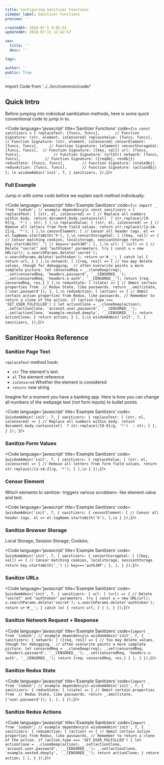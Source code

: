```yaml
---
title: Configuring Sanitizer Functions
sidebar_label: Sanitizer Functions
preview: ''

createdAt: 2018-07-5 9:02:52
updatedAt: 2018-07-11 12:42:57

seo:
  title: ''
  desc: ''

tags:

author: ''
public: True
---
```

import Code from '../../src/common/code/'



## Quick Intro
Before jumping into individual sanitization methods, here is some quick conventional code to jump in to.

<Code language='javascript' title='Sanitizer Functions' code={`
\n
const sanitizers = {
    replaceText: [funcs, funcs],       // Function Signature: (str, element, isCensored)
    replaceValue: [funcs, funcs],      // Function Signature: (str, element, isCensored)
    censorElement: [funcs, funcs],     // Function Signature: (element)
    censorStorageVal: [funcs, funcs],  // Function Signature: ([key, val])
    url: [funcs, funcs],               // Function Signature: (urlStr)
    network: [funcs, funcs],           // Function Signature: ({reqObj, resObj})
    reduxState: [funcs, funcs],        // Function Signature: (stateObj)
    reduxAction: [funcs, funcs],       // Function Signature: (actionObj)
};
\n
wisdomAdmin('init', 7, {
  sanitizers,
});
`}/>


### Full Example
Jump in with some code before we explain each method individually.

<Code language='javascript' title='Example Sanitizers' code={`
\n
import _ from 'lodash'; // example dependency\n
const sanitizers = {
  replaceText: [
    (str, el, isCensored) => {
     // Replace all numbers within body.
     return document.body.contains(el) 
        ? str.replace(/[0-9]/g, '*')
        : str;
    }
  ],\n
  replaceValue: [
    (str, el, isCensored) => {
     // Remove all letters from form field values.
     return str.replace(/[a-zA-Z]/g, '*');
    }
  ],\n
  censorElement: [
    // Censor all header tags.
    el => el.tagName.startsWith('h'),
  ],\n
  censorStorageVal: [
    ([key, val]) => {
     // Censor matching cookies, localstorage, sessionStorage
     return key.startsWith('_') || key==='authJWT';
    },
  ],\n
  url: [
    (url) => {
      // Delete "secret" and "authtoken" parameters.
      try {
        const u = new URL(url);
        u.searchParams.delete('secret');
        u.searchParams.delete('authtoken');
        return u+'#__';
      }
      catch (e) {
        return url;
      }
    }
  ],\n
  network: [
    ({req, res}) => {
      // You may delete values, though for debugging, 
      // often overwrite paints a more complete picture.
      let censoredReq = _.cloneDeep(req);
      _.set(censoredReq, 'headers.password', '__CENSORED__');
      _.set(censoredReq, 'headers.x-auth', '__CENSORED__');
      return {req: censoredReq, res,}
    }
  ],\n
  reduxState: [
    (state) => {
      // Ommit certain properties from 
      // Redux State, like passwords.
      return _.omit(state, ['user.password']);
    },
  ],\n
  reduxAction: [
    (action) => {
      // Ommit certain action properties from Redux, like passwords.
      // Remember to return a clone of the action.
      if (action.type === 'SET_USER_FULFILLED') {
        let actionClone = _.cloneDeep(action);
        _.set(actionClone, 'account.user.password', '__CENSORED__');
        _.set(actionClone, 'example.nested.deeply', '__CENSORED__');
        return actionClone;
      }
      return action;
    }
  ],
};\n
wisdomAdmin('init', 7, {
 sanitizers,
});
`}/>




## Sanitizer Hooks Reference



### Sanitize Page Text

`replaceText` method hook:

- `str` The element's text.
- `el` The element reference
- `isCensored` Whether the element is considered
- `return`: new string

Imagine for a moment you have a banking app. Here is how you can change all numbers of the webpage text (not form inputs) to bullet points.

<Code language='javascript' title='Example Sanitizers' code={`
wisdomAdmin('init', 7, {
  sanitizers: {
    replaceText: [
        (str, el, isCensored) => {
          // Replace all numbers within body.
          return document.body.contains(el) 
            ? str.replace(/[0-9]/g, '*') 
            : str;
        }
    ],
  }
}); 
`}/>


### Sanitize Form Values


<Code language='javascript' title='Example Sanitizers' code={`
wisdomAdmin('init', 7, {
  sanitizers: {
    replaceValue: [
        (str, el, isCensored) => {
          // Remove all letters from form field values.
          return str.replace(/[a-zA-Z]/g, '*');
        }
    ],\n
  }
});
`}/>


### Censor Element
Which elements to sanitize- triggers various scrubbers- like element.value and text.

<Code language='javascript' title='Example Sanitizers' code={`
wisdomAdmin('init', 7, {
  sanitizers: {
    censorElement: [
        // Censor all header tags.
        el => el.tagName.startsWith('h'),
    ],\n
  }
});
`}/>


### Sanitize Browser Storage
Local Storage, Session Storage, Cookies.

<Code language='javascript' title='Example Sanitizers' code={`
wisdomAdmin('init', 7, {
  sanitizers: {
    censorStorageVal: [
        ([key, val]) => {
          // Censor matching cookies, localstorage, sessionStorage
          return key.startsWith('_') || key==='authJWT';
        },
    ],
  }
});
`}/>




### Sanitize URLs


<Code language='javascript' title='Example Sanitizers' code={`
wisdomAdmin('init', 7, {
  sanitizers: {
    url: [
        (url) => {
            // Delete "secret" and "authtoken" parameters.
            try {
                const u = new URL(url);
                u.searchParams.delete('secret');
                u.searchParams.delete('authtoken');
                return u+'#__';
            }
            catch (e) {
                return url;
            }
        }
    ],
  }
});
`}/>

### Sanitize Network Request + Response

<Code language='javascript' title='Example Sanitizers' code={`
import _ from 'lodash'; // example dependency\n
wisdomAdmin('init', 7, {
  sanitizers: {
    network: [
        ({req, res}) => {
            // You may delete values, though for debugging, 
            // often overwrite paints a more complete picture.
            let censoredReq = _.cloneDeep(req);
            _.set(censoredReq, 'headers.password', '__CENSORED__');
            _.set(censoredReq, 'headers.x-auth', '__CENSORED__');
            return {req: censoredReq, res,}
        }
    ],
  }
});
`}/>


### Sanitize Redux State

<Code language='javascript' title='Example Sanitizers' code={`
import _ from 'lodash'; // example dependency\n
wisdomAdmin('init', 7, {
  sanitizers: {
    reduxState: [
        (state) => {
            // Ommit certain properties from 
            // Redux State, like passwords.
            return _.omit(state, ['user.password']);
        },
    ],
  }
});
`}/>


### Sanitize Redux Actions

<Code language='javascript' title='Example Sanitizers' code={`
import _ from 'lodash'; // example dependency\n
wisdomAdmin('init', 7, {
  sanitizers: {
    reduxAction: [
        (action) => {
            // Ommit certain action properties from Redux, like passwords.
            // Remember to return a clone of the action.
            if (action.type === 'SET_USER_FULFILLED') {
                let actionClone = _.cloneDeep(action);
                _.set(actionClone, 'account.user.password', '__CENSORED__');
                _.set(actionClone, 'example.nested.deeply', '__CENSORED__');
                return actionClone;
            }
            return action;
        }
    ],
  }
});
`}/>
